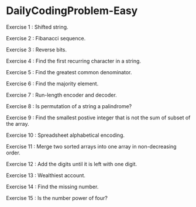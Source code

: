 # DailyCodingProblem-Easy
Exercise 1 : Shifted string.

Exercise 2 : Fibanacci sequence.

Exercise 3 : Reverse bits. 

Exercise 4 : Find the first recurring character in a string.

Exercise 5 : Find the greatest common denominator.

Exercise 6 : Find the majority element. 

Exercise 7 : Run-length encoder and decoder.

Exercise 8 : Is permutation of a string a palindrome? 

Exercise 9 : Find the smallest postive integer that is not the sum of subset of the array.

Exercise 10 : Spreadsheet alphabetical encoding.

Exercise 11 : Merge two sorted arrays into one array in non-decreasing order.

Exercise 12 : Add the digits until it is left with one digit.

Exercise 13 : Wealthiest account.

Exercise 14 : Find the missing number.

Exercise 15 : Is the number power of four?